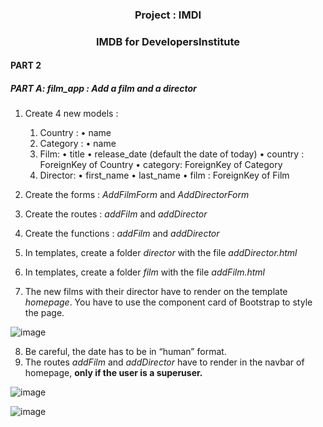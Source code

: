 ### <center>Project : IMDI</center>
### <center>IMDB for DevelopersInstitute</center>

#### PART 2

##### PART A: film_app : Add a film and a director

1.	Create 4 new models :
    1.	Country : 
             •	name
    2.	Category : 
            •	name
    3.	Film: 
            •	title
            •	release_date (default the date of today) 
            •	country : ForeignKey of Country
            •	category: ForeignKey of Category
    4.	Director: 
            •	first_name
            •	last_name
            •	film : ForeignKey of Film

2.	Create the forms : *AddFilmForm* and *AddDirectorForm*
3.	Create the routes : *addFilm* and *addDirector*
4.	Create the functions : *addFilm* and *addDirector*
5.	In templates, create a folder *director* with the file *addDirector.html*
6.	In templates, create a folder *film* with the file *addFilm.html*
7.	The new films with their director have to render on the template *homepage*. You have to use the component card of Bootstrap to style the page.

![image](https://user-images.githubusercontent.com/30896388/71343769-73093b00-2569-11ea-8776-0c26f56461c8.png)

8. Be careful, the date has to be in “human” format.
9.  The routes *addFilm*  and *addDirector* have to render in the navbar of homepage, **only if the user is a superuser.**

![image](https://user-images.githubusercontent.com/30896388/71343812-92a06380-2569-11ea-8e88-bc1dbc20e7cd.png)

![image](https://user-images.githubusercontent.com/30896388/71343821-9a600800-2569-11ea-907d-dfc214b31c73.png)




